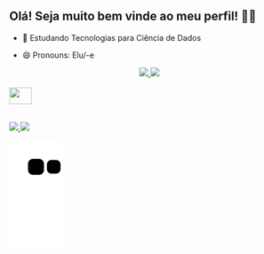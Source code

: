 ## Olá! Seja muito bem vinde ao meu perfil! 👋😊

- 🌱 Estudando Tecnologias para Ciência de Dados
<!-- - 📫 Email: janainarezende13@hotmail.com ou Discord: Jan_R#8702 -->
- 😄 Pronouns: Elu/-e
<!-- - 📫 Discord: Jan_R#8702  / - 🔭 Trabalhando em -->

<div align = "center">
  <a href="https://github.com/RezendeJan">
  <img height = "150em" src = "https://github-readme-stats.vercel.app/api?username=RezendeJan&show_icons=true&theme=tokyonight&include_all_commits=true&count_private=true" />
  <img height = "150em" src = "https://github-readme-stats.vercel.app/api/top-langs/?username=RezendeJan&layout=compact&langs_count=7&theme=tokyonight" />

</div>
  <div style = "display: inline_block"> <br>
  <img = "Jan-Py" height = "30" width = "40" src = "https://cdn.jsdelivr.net/gh/devicons/devicon/icons/python/python-original.svg" /> 
</div>
  
  ##

  <div>
  <a href = "mailto:janainarezende13@hotmail.com"> <img src = https://img.shields.io/badge/Microsoft_Outlook-0078D4?style=for-the-badge&logo=microsoft-outlook&logoColor=white target = "_ blank"> </a>
  <a href="https://www.linkedin.com/in/janaína-rezende-4a2937190/" target="_blank"> <img src = https://img.shields.io/badge/LinkedIn-0077B5?style=for-the-badge&logo=linkedin&logoColor=white" target =" _ blank "></a> 
  
![Snake animation](https://github.com/RezendeJan/RezendeJan/blob/output/github-contribution-grid-snake.svg)
 
</div>
